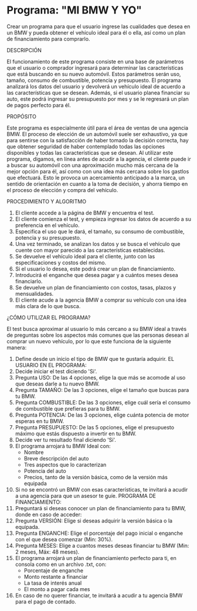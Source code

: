 # Programa: "MI BMW Y YO"
Crear un programa para que el usuario ingrese las cualidades que desea en un BMW y pueda obtener el vehículo ideal para él o ella, así como un plan de financiamiento para comprarlo.

DESCRIPCIÓN

El funcionamiento de este programa consiste en una base de parámetros que el usuario o comprador ingresará para determinar las características que está buscando en su nuevo automóvil. Estos parámetros serán uso, tamaño, consumo de combustible, potencia y presupuesto. El programa analizará los datos del usuario y devolverá un vehículo ideal de acuerdo a las características que se desean. Además, si el usuario planea financiar su auto, este podrá ingresar su presupuesto por mes y se le regresará un plan de pagos perfecto para él.

PROPÓSITO

Este programa es especialmente útil para el área de ventas de una agencia BMW. El proceso de elección de un automóvil suele ser exhaustivo, ya que para sentirse con la satisfacción de haber tomado la decisión correcta, hay que obtener seguridad de haber contemplado todas las opciones disponibles y todas las características que se desean. Al utilizar este programa, digamos, en línea antes de acudir a la agencia, el cliente puede ir a buscar su automóvil con una aproximación mucho más cercana de la mejor opción para él, así como con una idea más cercana sobre los gastlos que efectuará. Esto le provoca un acercamiento anticipado a la marca, un sentido de orientación en cuanto a la toma de decisión, y ahorra tiempo en el proceso de elección y compra del vehículo.

PROCEDIMIENTO Y ALGORITMO

1. El cliente accede a la página de BMW y encuentra el test.
2. El cliente comienza el test, y empieza ingresar los datos de acuerdo a su preferencia en el vehículo.
3. Especifica el uso que le dará, el tamaño, su consumo de combustible, potencia y su presupuesto.
4. Una vez terminado, se analizan los datos y se busca el vehículo que cuente con mayor parecido a las características establecidas.
5. Se devuelve el vehículo ideal para el cliente, junto con las especificaciones y costos del mismo.
6. Si el usuario lo desea, este podrá crear un plan de financiamiento.
7. Introducirá el enganche que desea pagar y a cuántos meses desea financiarlo.
8. Se devuelve un plan de financiamiento con costos, tasas, plazos y mensualidades.
9. El cliente acude a la agencia BMW a comprar su vehículo con una idea más clara de lo que busca.

¿CÓMO UTILIZAR EL PROGRAMA?

El test busca aproximar al usuario lo más cercano a su BMW ideal a través de preguntas sobre los aspectos más comunes que las personas desean al comprar un nuevo vehículo, por lo que este funciona de la siguiente manera:

1. Define desde un inicio el tipo de BMW que te gustaría adquirir.
EL USUARIO EN EL PROGRAMA:
2. Decide iniciar el test diciendo 'Si'.
3. Pregunta USO: De las 4 opciones, elige la que más se acomode al uso que deseas darle a tu nuevo BMW.
4. Pregunta TAMAÑO: De las 3 opciones, elige el tamaño que buscas para tu BMW.
5. Pregunta COMBUSTIBLE: De las 3 opciones, elige cuál sería el consumo de combustible que prefieras para tu BMW.
6. Pregunta POTENCIA: De las 3 opciones, elige cuánta potencia de motor esperas en tu BMW.
7. Pregunta PRESUPUESTO: De las 5 opciones, elige el presupuesto máximo que estás dispuesto a invertir en tu BMW.
8. Decide ver tu resultado final diciendo 'Si'.
9. El programa arrojará tu BMW Ideal con:
    - Nombre
    - Breve descripción del auto
    - Tres aspectos que lo caracterizan
    - Potencia del auto
    - Precios, tanto de la versión básica, como de la versión más equipada
10. Si no se encontró un BMW con esas características, te invitará a acudir a una agencia para que un asesor te guíe.
PROGRAMA DE FINANCIAMIENTO:
11. Preguntará si deseas conocer un plan de financiamiento para tu BMW, donde en caso de acceder:
12. Pregunta VERSIÓN: Elige si deseas adquirir la versión básica o la equipada.
13. Pregunta ENGANCHE: Elige el porcentaje del pago inicial o enganche con el que desea comenzar (Min: 30%).
14. Pregunta MESES: Elige a cuantos meses deseas financiar tu BMW (Min: 2 meses, Máx: 48 meses).
15. El programa arrojará un plan de financiamiento perfecto para ti, en consola como en un archivo .txt, con:
    - Porcentaje de enganche
    - Monto restante a financiar
    - La tasa de interés anual
    - El monto a pagar cada mes
16. En caso de no querer financiar, te invitará a acudir a tu agencia BMW para el pago de contado.
